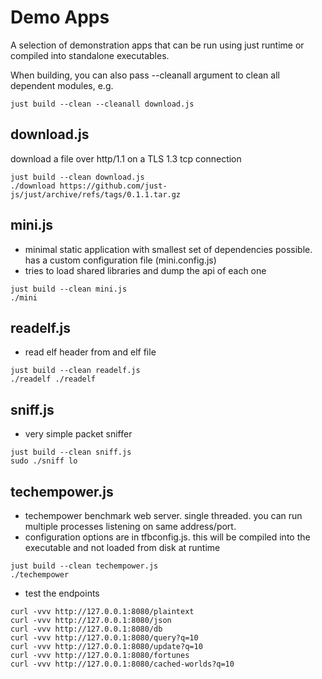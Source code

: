 # Demo Apps

A selection of demonstration apps that can be run using just runtime or compiled into standalone executables.

When building, you can also pass --cleanall argument to clean all dependent modules, e.g.

```
just build --clean --cleanall download.js
```

## download.js

download a file over http/1.1 on a TLS 1.3 tcp connection

```
just build --clean download.js
./download https://github.com/just-js/just/archive/refs/tags/0.1.1.tar.gz
```

## mini.js

- minimal static application with smallest set of dependencies possible.  has a custom configuration file (mini.config.js)
- tries to load shared libraries and dump the api of each one

```
just build --clean mini.js
./mini
```

## readelf.js

- read elf header from and elf file

```
just build --clean readelf.js
./readelf ./readelf
```

## sniff.js

- very simple packet sniffer

```
just build --clean sniff.js
sudo ./sniff lo
```

## techempower.js

- techempower benchmark web server. single threaded. you can run multiple processes listening on same address/port.
- configuration options are in tfbconfig.js. this will be compiled into the executable and not loaded from disk at runtime

```
just build --clean techempower.js
./techempower
```

- test the endpoints

```
curl -vvv http://127.0.0.1:8080/plaintext
curl -vvv http://127.0.0.1:8080/json
curl -vvv http://127.0.0.1:8080/db
curl -vvv http://127.0.0.1:8080/query?q=10
curl -vvv http://127.0.0.1:8080/update?q=10
curl -vvv http://127.0.0.1:8080/fortunes
curl -vvv http://127.0.0.1:8080/cached-worlds?q=10
```
